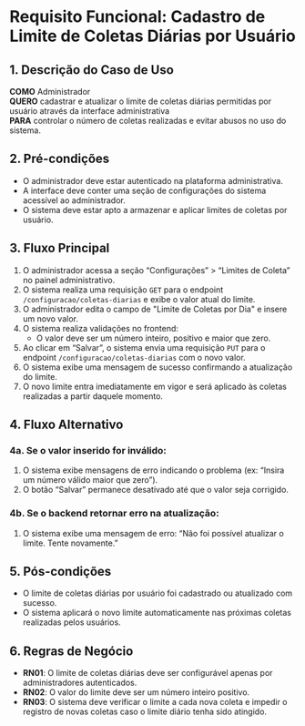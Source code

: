 # Requisito Funcional: Cadastro de Limite de Coletas Diárias por Usuário 

## 1. Descrição do Caso de Uso
**COMO** Administrador  
**QUERO** cadastrar e atualizar o limite de coletas diárias permitidas por usuário através da interface administrativa  
**PARA** controlar o número de coletas realizadas e evitar abusos no uso do sistema.

## 2. Pré-condições
- O administrador deve estar autenticado na plataforma administrativa.
- A interface deve conter uma seção de configurações do sistema acessível ao administrador.
- O sistema deve estar apto a armazenar e aplicar limites de coletas por usuário.

## 3. Fluxo Principal
1. O administrador acessa a seção “Configurações” > “Limites de Coleta” no painel administrativo.
2. O sistema realiza uma requisição `GET` para o endpoint `/configuracao/coletas-diarias` e exibe o valor atual do limite.
3. O administrador edita o campo de "Limite de Coletas por Dia" e insere um novo valor.
4. O sistema realiza validações no frontend:
   - O valor deve ser um número inteiro, positivo e maior que zero.
5. Ao clicar em “Salvar”, o sistema envia uma requisição `PUT` para o endpoint `/configuracao/coletas-diarias` com o novo valor.
6. O sistema exibe uma mensagem de sucesso confirmando a atualização do limite.
7. O novo limite entra imediatamente em vigor e será aplicado às coletas realizadas a partir daquele momento.

## 4. Fluxo Alternativo

### 4a. Se o valor inserido for inválido:
1. O sistema exibe mensagens de erro indicando o problema (ex: “Insira um número válido maior que zero”).
2. O botão “Salvar” permanece desativado até que o valor seja corrigido.

### 4b. Se o backend retornar erro na atualização:
1. O sistema exibe uma mensagem de erro: “Não foi possível atualizar o limite. Tente novamente.”

## 5. Pós-condições
- O limite de coletas diárias por usuário foi cadastrado ou atualizado com sucesso.
- O sistema aplicará o novo limite automaticamente nas próximas coletas realizadas pelos usuários.

## 6. Regras de Negócio
- **RN01**: O limite de coletas diárias deve ser configurável apenas por administradores autenticados.
- **RN02**: O valor do limite deve ser um número inteiro positivo.
- **RN03**: O sistema deve verificar o limite a cada nova coleta e impedir o registro de novas coletas caso o limite diário tenha sido atingido.
